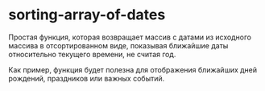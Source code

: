 # sorting-array-of-dates
Простая функция, которая возвращает массив с датами из исходного массива в отсортированном виде, 
показывая ближайшие даты относительно текущего времени, не считая год.

Как пример, функция будет полезна для отображения ближайших дней рождений, праздников или важных событий.
